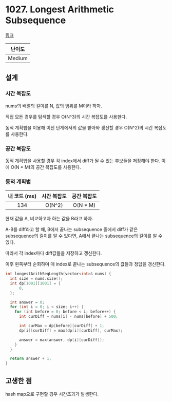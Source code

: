 # 1027. Longest Arithmetic Subsequence

[링크](https://leetcode.com/problems/longest-arithmetic-subsequence/description/)

| 난이도 |
| :----: |
| Medium |

## 설계

### 시간 복잡도

nums의 배열의 길이를 N, 값의 범위를 M이라 하자.

직접 모든 경우를 탐색할 경우 O(N^3)의 시간 복잡도를 사용한다.

동적 계획법을 이용해 이전 단계에서의 값을 받아와 갱신할 경우 O(N^2)의 시간 복잡도를 사용한다.

### 공간 복잡도

동적 계획법을 사용할 경우 각 index에서 diff가 될 수 있는 후보들을 저장해야 한다. 이에 O(N \* M)의 공간 복잡도를 사용한다.

### 동적 계획법

| 내 코드 (ms) | 시간 복잡도 | 공간 복잡도 |
| :----------: | :---------: | :---------: |
|     134      |   O(N^2)    |  O(N \* M)  |

현재 값을 A, 비교하고자 하는 값을 B라고 하자.

A-B를 diff라고 할 때, B에서 끝나는 subsequence 중에서 diff가 같은 subsequence의 길이를 알 수 있다면, A에서 끝나는 subsequence의 길이를 알 수 있다.

따라서 각 index마다 diff값들을 저장하고 갱신한다.

이후 왼쪽부터 순회하며 매 index로 끝나는 subsequence의 값들과 정답을 갱신한다.

```cpp
int longestArithSeqLength(vector<int>& nums) {
  int size = nums.size();
  int dp[1001][1001] = {
      0,
  };

  int answer = 0;
  for (int i = 0; i < size; i++) {
    for (int before = 0; before < i; before++) {
      int curDiff = nums[i] - nums[before] + 500;

      int curMax = dp[before][curDiff] + 1;
      dp[i][curDiff] = max(dp[i][curDiff], curMax);

      answer = max(answer, dp[i][curDiff]);
    }
  }

  return answer + 1;
}
```

## 고생한 점

hash map으로 구현할 경우 시간초과가 발생한다.
